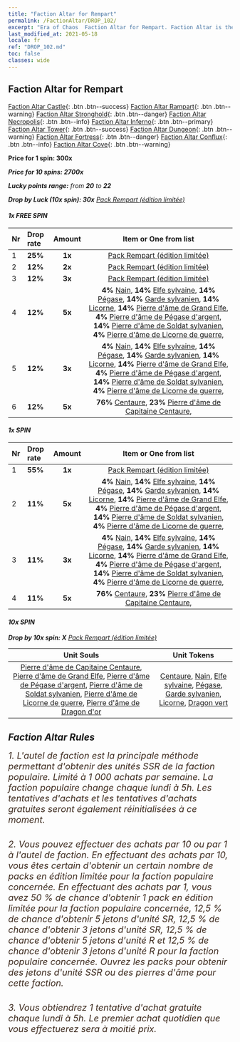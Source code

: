 ```yaml
---
title: "Faction Altar for Rempart"
permalink: /FactionAltar/DROP_102/
excerpt: "Era of Chaos  Faction Altar for Rempart. Faction Altar is the primary method for obtaining SSR units from the popular faction. Limited to 1,000 purchases each week. The popular faction changes at 05:00 every Monday. Purchase attempts and free purchase attempts will also reset then."
last_modified_at: 2021-05-18
locale: fr
ref: "DROP_102.md"
toc: false
classes: wide
---
```


##  Faction Altar for **Rempart**

  [Faction Altar Castle](/fr/FactionAltar/DROP_101/){: .btn .btn--success} [Faction Altar Rampart](/fr/FactionAltar/DROP_102/){: .btn .btn--warning} [Faction Altar Stronghold](/fr/FactionAltar/DROP_103/){: .btn .btn--danger} [Faction Altar Necropolis](/fr/FactionAltar/DROP_104/){: .btn .btn--info} [Faction Altar Inferno](/fr/FactionAltar/DROP_105/){: .btn .btn--primary} [Faction Altar Tower](/fr/FactionAltar/DROP_106/){: .btn .btn--success} [Faction Altar Dungeon](/fr/FactionAltar/DROP_107/){: .btn .btn--warning} [Faction Altar Fortress](/fr/FactionAltar/DROP_108/){: .btn .btn--danger} [Faction Altar Conflux](/fr/FactionAltar/DROP_109/){: .btn .btn--info} [Faction Altar Cove](/fr/FactionAltar/DROP_112/){: .btn .btn--warning} 

  **Price for 1 spin: 300x** <i class="fas fa-gem"/>

  **Price for 10 spins: 2700x** <i class="fas fa-gem"/>

  **Lucky points range:** from **20** to **22**

  **Drop by Luck (10x spin): 30x** [Pack Rempart (édition limitée)](/ItemsFR/con_2101/)

####  1x FREE SPIN 

  |    Nr    |  Drop rate  |  Amount   |   Item or One from list  |
  |:---------|:------------|:---------:|:------------------------:|
  | 1 | **25%** | **1x** | [Pack Rempart (édition limitée)](/ItemsFR/con_2101/) |
  | 2 | **12%** | **2x** | [Pack Rempart (édition limitée)](/ItemsFR/con_2101/) |
  | 3 | **12%** | **3x** | [Pack Rempart (édition limitée)](/ItemsFR/con_2101/) |
  | 4 | **12%** | **5x** |  **4%** [Nain](/ItemsFR/unt_200/),  **14%** [Elfe sylvaine](/ItemsFR/unt_201/),  **14%** [Pégase](/ItemsFR/unt_202/),  **14%** [Garde sylvanien](/ItemsFR/unt_203/),  **14%** [Licorne](/ItemsFR/unt_204/),  **14%** [Pierre d'âme de Grand Elfe](/ItemsFR/unt_291/),  **4%** [Pierre d'âme de Pégase d'argent](/ItemsFR/unt_292/),  **14%** [Pierre d'âme de Soldat sylvanien](/ItemsFR/unt_293/),  **4%** [Pierre d'âme de Licorne de guerre](/ItemsFR/unt_294/),  |
  | 5 | **12%** | **3x** |  **4%** [Nain](/ItemsFR/unt_200/),  **14%** [Elfe sylvaine](/ItemsFR/unt_201/),  **14%** [Pégase](/ItemsFR/unt_202/),  **14%** [Garde sylvanien](/ItemsFR/unt_203/),  **14%** [Licorne](/ItemsFR/unt_204/),  **14%** [Pierre d'âme de Grand Elfe](/ItemsFR/unt_291/),  **4%** [Pierre d'âme de Pégase d'argent](/ItemsFR/unt_292/),  **14%** [Pierre d'âme de Soldat sylvanien](/ItemsFR/unt_293/),  **4%** [Pierre d'âme de Licorne de guerre](/ItemsFR/unt_294/),  |
  | 6 | **12%** | **5x** |  **76%** [Centaure](/ItemsFR/unt_199/),  **23%** [Pierre d'âme de Capitaine Centaure](/ItemsFR/unt_290/),  |


####  1x SPIN 

  |    Nr    |  Drop rate  |  Amount   |   Item or One from list  |
  |:---------|:------------|:---------:|:------------------------:|
  | 1 | **55%** | **1x** | [Pack Rempart (édition limitée)](/ItemsFR/con_2101/) |
  | 2 | **11%** | **5x** |  **4%** [Nain](/ItemsFR/unt_200/),  **14%** [Elfe sylvaine](/ItemsFR/unt_201/),  **14%** [Pégase](/ItemsFR/unt_202/),  **14%** [Garde sylvanien](/ItemsFR/unt_203/),  **14%** [Licorne](/ItemsFR/unt_204/),  **14%** [Pierre d'âme de Grand Elfe](/ItemsFR/unt_291/),  **4%** [Pierre d'âme de Pégase d'argent](/ItemsFR/unt_292/),  **14%** [Pierre d'âme de Soldat sylvanien](/ItemsFR/unt_293/),  **4%** [Pierre d'âme de Licorne de guerre](/ItemsFR/unt_294/),  |
  | 3 | **11%** | **3x** |  **4%** [Nain](/ItemsFR/unt_200/),  **14%** [Elfe sylvaine](/ItemsFR/unt_201/),  **14%** [Pégase](/ItemsFR/unt_202/),  **14%** [Garde sylvanien](/ItemsFR/unt_203/),  **14%** [Licorne](/ItemsFR/unt_204/),  **14%** [Pierre d'âme de Grand Elfe](/ItemsFR/unt_291/),  **4%** [Pierre d'âme de Pégase d'argent](/ItemsFR/unt_292/),  **14%** [Pierre d'âme de Soldat sylvanien](/ItemsFR/unt_293/),  **4%** [Pierre d'âme de Licorne de guerre](/ItemsFR/unt_294/),  |
  | 4 | **11%** | **5x** |  **76%** [Centaure](/ItemsFR/unt_199/),  **23%** [Pierre d'âme de Capitaine Centaure](/ItemsFR/unt_290/),  |


####  10x SPIN 

  **Drop by 10x spin: X** [Pack Rempart (édition limitée)](/ItemsFR/con_2101/)

  |    Unit Souls    |  Unit Tokens  |
  |:----------------:|:-------------:|
  | [Pierre d'âme de Capitaine Centaure](/ItemsFR/unt_290/), [Pierre d'âme de Grand Elfe](/ItemsFR/unt_291/), [Pierre d'âme de Pégase d'argent](/ItemsFR/unt_292/), [Pierre d'âme de Soldat sylvanien](/ItemsFR/unt_293/), [Pierre d'âme de Licorne de guerre](/ItemsFR/unt_294/), [Pierre d'âme de Dragon d'or](/ItemsFR/unt_295/) | [Centaure](/ItemsFR/unt_199/), [Nain](/ItemsFR/unt_200/), [Elfe sylvaine](/ItemsFR/unt_201/), [Pégase](/ItemsFR/unt_202/), [Garde sylvanien](/ItemsFR/unt_203/), [Licorne](/ItemsFR/unt_204/), [Dragon vert](/ItemsFR/unt_205/) |



## Faction Altar Rules

  <span style="color: #3c2a1e;font-size:20px">1. L'autel de faction est la principale méthode permettant d'obtenir des unités SSR de la faction populaire. Limité à 1 000 achats par semaine. La faction populaire change chaque lundi à 5h. Les tentatives d'achats et les tentatives d'achats gratuites seront également réinitialisées à ce moment. </span><br/>

<br/>  <span style="color: #3c2a1e;font-size:20px">2. Vous pouvez effectuer des achats par 10 ou par 1 à l'autel de faction. En effectuant des achats par 10, vous êtes certain d'obtenir un certain nombre de packs en édition limitée pour la faction populaire concernée. En effectuant des achats par 1, vous avez 50 % de chance d'obtenir 1 pack en édition limitée pour la faction populaire concernée, 12,5 % de chance d'obtenir 5 jetons d'unité SR, 12,5 % de chance d'obtenir 3 jetons d'unité SR, 12,5 % de chance d'obtenir 5 jetons d'unité R et 12,5 % de chance d'obtenir 3 jetons d'unité R pour la faction populaire concernée. Ouvrez les packs pour obtenir des jetons d'unité SSR ou des pierres d'âme pour cette faction.</span><br/>

<br/>  <span style="color: #3c2a1e;font-size:20px">3. Vous obtiendrez 1 tentative d'achat gratuite chaque lundi à 5h. Le premier achat quotidien que vous effectuerez sera à moitié prix.</span><br/>

<br/>